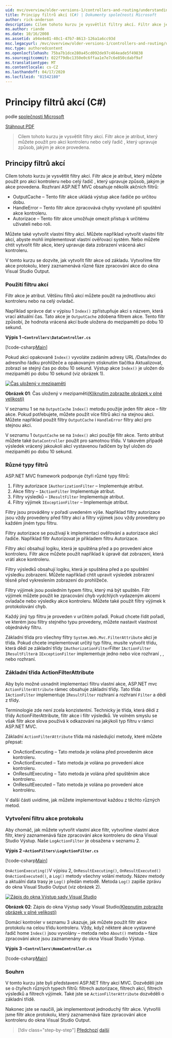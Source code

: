 ```yaml
---
uid: mvc/overview/older-versions-1/controllers-and-routing/understanding-action-filters-cs
title: Principy filtrů akcí (C#) | Dokumenty společnosti Microsoft
author: rick-anderson
description: Cílem tohoto kurzu je vysvětlit filtry akcí. Filtr akce je atribut, který můžete použít na akci kontroleru nebo na celý řadič...
ms.author: riande
ms.date: 10/16/2008
ms.assetid: a94e4e81-40c1-47b7-8613-126a1a6cc93d
msc.legacyurl: /mvc/overview/older-versions-1/controllers-and-routing/understanding-action-filters-cs
msc.type: authoredcontent
ms.openlocfilehash: 75ba7b1dce280a45cd092de97c464eade5f49838
ms.sourcegitcommit: 022f79dbc1350e0c6ffaa1e7e7c6e850cdabf9af
ms.translationtype: MT
ms.contentlocale: cs-CZ
ms.lasthandoff: 04/17/2020
ms.locfileid: "81542180"
---
```

# <a name="understanding-action-filters-c"></a>Principy filtrů akcí (C#)

podle [společnosti Microsoft](https://github.com/microsoft)

[Stáhnout PDF](https://download.microsoft.com/download/e/f/3/ef3f2ff6-7424-48f7-bdaa-180ef64c3490/ASPNET_MVC_Tutorial_14_CS.pdf)

> Cílem tohoto kurzu je vysvětlit filtry akcí. Filtr akce je atribut, který můžete použít pro akci kontroleru nebo celý řadič , který upravuje způsob, jakým je akce provedena.

## <a name="understanding-action-filters"></a>Principy filtrů akcí

Cílem tohoto kurzu je vysvětlit filtry akcí. Filtr akce je atribut, který můžete použít pro akci kontroleru nebo celý řadič , který upravuje způsob, jakým je akce provedena. Rozhraní ASP.NET MVC obsahuje několik akčních filtrů:

- OutputCache – Tento filtr akce ukládá výstup akce řadiče po určitou dobu.
- HandleError – Tento filtr akce zpracovává chyby vyvolané při spuštění akce kontroleru.
- Autorizace – Tento filtr akce umožňuje omezit přístup k určitému uživateli nebo roli.

Můžete také vytvořit vlastní filtry akcí. Můžete například vytvořit vlastní filtr akcí, abyste mohli implementovat vlastní ověřovací systém. Nebo můžete chtít vytvořit filtr akce, který upravuje data zobrazení vrácená akcí kontroleru.

V tomto kurzu se dozvíte, jak vytvořit filtr akce od základu. Vytvoříme filtr akce protokolu, který zaznamenává různé fáze zpracování akce do okna Visual Studio Output.

### <a name="using-an-action-filter"></a>Použití filtru akcí

Filtr akce je atribut. Většinu filtrů akcí můžete použít na jednotlivou akci kontroleru nebo na celý ovladač.

Například správce dat v výpisu 1 `Index()` zpřístupňuje akci s názvem, která vrací aktuální čas. Tato akce je `OutputCache` zdobena filtrem akce. Tento filtr způsobí, že hodnota vrácená akcí bude uložena do mezipaměti po dobu 10 sekund.

**Výpis 1 –`Controllers\DataController.cs`**

[!code-csharp[Main](understanding-action-filters-cs/samples/sample1.cs)]

Pokud akci opakovaně `Index()` vyvoláte zadáním adresy URL /Data/Index do adresního řádku prohlížeče a opakovaným stisknutím tlačítka Aktualizovat, zobrazí se stejný čas po dobu 10 sekund. Výstup akce `Index()` je uložen do mezipaměti po dobu 10 sekund (viz obrázek 1).

[![Čas uložený v mezipaměti](understanding-action-filters-cs/_static/image2.png)](understanding-action-filters-cs/_static/image1.png)

**Obrázek 01**: Čas uložený v mezipaměti[(Kliknutím zobrazíte obrázek v plné velikosti)](understanding-action-filters-cs/_static/image3.png)

V seznamu 1 se na `OutputCache` `Index()` metodu použije jeden filtr akce – filtr akce. Pokud potřebujete, můžete použít více filtrů akcí na stejnou akci. Můžete například použít filtry `OutputCache` i `HandleError` filtry akcí pro stejnou akci.

V seznamu 1 `OutputCache` se na `Index()` akci použije filtr akce. Tento atribut můžete také `DataController` použít pro samotnou třídu. V takovém případě výsledek vrácený jakoukoli akcí vystavenou řadičem by byl uložen do mezipaměti po dobu 10 sekund.

### <a name="the-different-types-of-filters"></a>Různé typy filtrů

ASP.NET MVC framework podporuje čtyři různé typy filtrů:

1. Filtry autorizace `IAuthorizationFilter` – Implementuje atribut.
2. Akce filtry – `IActionFilter` Implementuje atribut.
3. Filtry výsledků – `IResultFilter` Implementuje atribut.
4. Filtry výjimek `IExceptionFilter` – Implementuje atribut.

Filtry jsou prováděny v pořadí uvedeném výše. Například filtry autorizace jsou vždy provedeny před filtry akcí a filtry výjimek jsou vždy provedeny po každém jiném typu filtru.

Filtry autorizace se používají k implementaci ověřování a autorizace akcí řadiče. Například filtr Autorizovat je příkladem filtru Autorizace.

Filtry akcí obsahují logiku, která je spuštěna před a po provedení akce kontroleru. Filtr akce můžete použít například k úpravě dat zobrazení, která vrátí akce kontroleru.

Filtry výsledků obsahují logiku, která je spuštěna před a po spuštění výsledku zobrazení. Můžete například chtít upravit výsledek zobrazení těsně před vykreslením zobrazení do prohlížeče.

Filtry výjimek jsou posledním typem filtru, který má být spuštěn. Filtr výjimek můžete použít ke zpracování chyb vydchlých vydazeným akcemi ovladače nebo výsledky akce kontroleru. Můžete také použít filtry výjimek k protokolování chyb.

Každý jiný typ filtru je proveden v určitém pořadí. Pokud chcete řídit pořadí, ve kterém jsou filtry stejného typu provedeny, můžete nastavit vlastnost objednávky filtru.

Základní třída pro všechny filtry `System.Web.Mvc.FilterAttribute` akcí je třída. Pokud chcete implementovat určitý typ filtru, musíte vytvořit třídu, která dědí ze základní třídy `IAuthorizationFilter`Filter `IActionFilter` `IResultFilter`a `IExceptionFilter` implementuje jedno nebo více rozhraní , , nebo rozhraní.

### <a name="the-base-actionfilterattribute-class"></a>Základní třída ActionFilterAttribute

Aby bylo možné usnadnit implementaci filtru vlastní akce, ASP.NET mvc `ActionFilterAttribute` rámec obsahuje základní třídy. Tato třída `IActionFilter` implementuje `IResultFilter` rozhraní a rozhraní `Filter` a dědí z třídy.

Terminologie zde není zcela konzistentní. Technicky je třída, která dědí z třídy ActionFilterAttribute, filtr akce i filtr výsledků. Ve volném smyslu se však filtr akce slova používá k odkazování na jakýkoli typ filtru v rámci ASP.NET MVC.

Základní `ActionFilterAttribute` třída má následující metody, které můžete přepsat:

- OnActionExecuting – Tato metoda je volána před provedením akce kontroleru.
- OnActionExecuted – Tato metoda je volána po provedení akce kontroleru.
- OnResultExecuting – Tato metoda je volána před spuštěním akce kontroleru.
- OnResultExecuted – Tato metoda je volána po provedení akce kontroléru.

V další části uvidíme, jak můžete implementovat každou z těchto různých metod.

### <a name="creating-a-log-action-filter"></a>Vytvoření filtru akce protokolu

Aby chomáč, jak můžete vytvořit vlastní akce filtr, vytvoříme vlastní akce filtr, který zaznamenává fáze zpracování akce kontroleru do okna Visual Studio Výstup. Naše `LogActionFilter` je obsažena v seznamu 2.

**Výpis 2 –`ActionFilters\LogActionFilter.cs`**

[!code-csharp[Main](understanding-action-filters-cs/samples/sample2.cs)]

`OnActionExecuting()`V výpisu 2, `OnResultExecuting()`, `OnResultExecuted()` `OnActionExecuted()`, a `Log()` metody všechny volání metody. Název metody a aktuální data trasy je `Log()` předán metodě. Metoda `Log()` zapíše zprávu do okna Visual Studio Output (viz obrázek 2).

[![Zápis do okna Výstup sady Visual Studio](understanding-action-filters-cs/_static/image5.png)](understanding-action-filters-cs/_static/image4.png)

**Obrázek 02**: Zápis do okna Výstup sady Visual Studio[(Klepnutím zobrazíte obrázek v plné velikosti)](understanding-action-filters-cs/_static/image6.png)

Domácí kontroler v seznamu 3 ukazuje, jak můžete použít filtr akce protokolu na celou třídu kontroleru. Vždy, když některé akce vystavené řadič home `Index()` jsou vyvolány – metoda nebo `About()` metoda – fáze zpracování akce jsou zaznamenány do okna Visual Studio Výstup.

**Výpis 3 –`Controllers\HomeController.cs`**

[!code-csharp[Main](understanding-action-filters-cs/samples/sample3.cs)]

### <a name="summary"></a>Souhrn

V tomto kurzu jste byli představeni ASP.NET filtry akcí MVC. Dozvěděli jste se o čtyřech různých typech filtrů: filtrech autorizace, filtrech akcí, filtrech výsledků a filtrech výjimek. Také jste se `ActionFilterAttribute` dozvěděli o základní třídě.

Nakonec jste se naučili, jak implementovat jednoduchý filtr akce. Vytvořili jsme filtr akce protokolu, který zaznamenává fáze zpracování akce kontroleru do okna Visual Studio Output.

> [!div class="step-by-step"]
> [Předchozí](asp-net-mvc-routing-overview-cs.md)
> [další](improving-performance-with-output-caching-cs.md)
